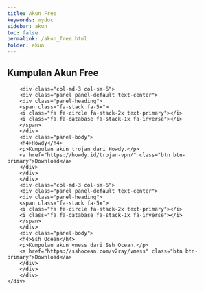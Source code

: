 ```yaml
---
title: Akun Free
keywords: mydoc
sidebar: akun
toc: false
permalink: /akun_free.html
folder: akun
---
```

<div class="row">
        <div class="col-lg-12">
            <h2 class="page-header">Kumpulan Akun Free</h2>
        </div>

        <div class="col-md-3 col-sm-6">
        <div class="panel panel-default text-center">
        <div class="panel-heading">
        <span class="fa-stack fa-5x">
        <i class="fa fa-circle fa-stack-2x text-primary"></i>
        <i class="fa fa-database fa-stack-1x fa-inverse"></i>
        </span>
        </div>
        <div class="panel-body">
        <h4>Howdy</h4>
        <p>Kumpulan akun trojan dari Howdy.</p>
        <a href="https://howdy.id/trojan-vpn/" class="btn btn-primary">Download</a>
        </div>
        </div>
        </div>
        <div class="col-md-3 col-sm-6">
        <div class="panel panel-default text-center">
        <div class="panel-heading">
        <span class="fa-stack fa-5x">
        <i class="fa fa-circle fa-stack-2x text-primary"></i>
        <i class="fa fa-database fa-stack-1x fa-inverse"></i>
        </span>
        </div>
        <div class="panel-body">
        <h4>Ssh Ocean</h4>
        <p>Kumpulan akun vmess dari Ssh Ocean.</p>
        <a href="https://sshocean.com/v2ray/vmess" class="btn btn-primary">Download</a>
        </div>
        </div>
        </div>
    </div>
